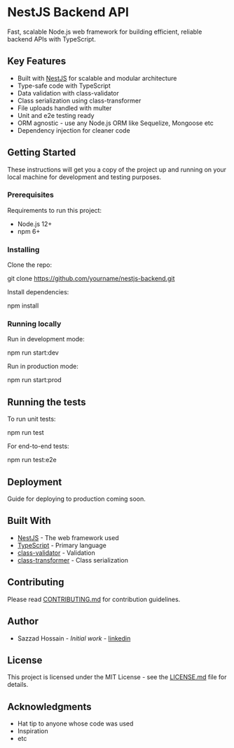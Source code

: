 # NestJS Backend API

Fast, scalable Node.js web framework for building efficient, reliable backend APIs with TypeScript.

## Key Features

- Built with [NestJS](https://nestjs.com) for scalable and modular architecture
- Type-safe code with TypeScript
- Data validation with class-validator
- Class serialization using class-transformer
- File uploads handled with multer
- Unit and e2e testing ready
- ORM agnostic - use any Node.js ORM like Sequelize, Mongoose etc
- Dependency injection for cleaner code

## Getting Started

These instructions will get you a copy of the project up and running on your local machine for development and testing purposes.

### Prerequisites

Requirements to run this project:

- Node.js 12+
- npm 6+ 

### Installing

Clone the repo:



git clone https://github.com/yourname/nestjs-backend.git


Install dependencies:



npm install


### Running locally

Run in development mode:



npm run start:dev


Run in production mode:



npm run start:prod


## Running the tests

To run unit tests:



npm run test


For end-to-end tests:



npm run test:e2e


## Deployment

Guide for deploying to production coming soon.

## Built With

- [NestJS](https://nestjs.com/) - The web framework used
- [TypeScript](https://www.typescriptlang.org/) - Primary language
- [class-validator](https://github.com/typestack/class-validator) - Validation
- [class-transformer](https://github.com/typestack/class-transformer) - Class serialization

## Contributing

Please read [CONTRIBUTING.md](CONTRIBUTING.md) for contribution guidelines.

## Author

- Sazzad Hossain - *Initial work* - [linkedin](https://www.linkedin.com/in/hsazzad/)

## License

This project is licensed under the MIT License - see the [LICENSE.md](LICENSE.md) file for details.

## Acknowledgments

- Hat tip to anyone whose code was used
- Inspiration
- etc